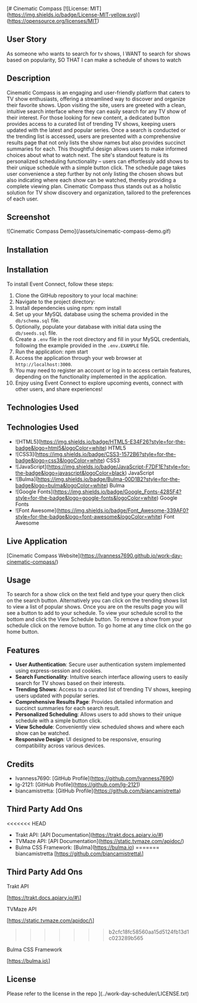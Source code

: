 [# Cinematic Compass
\[!\[License: MIT\](https://img.shields.io/badge/License-MIT-yellow.svg)\](https://opensource.org/licenses/MIT)

## User Story

As someone who wants to search for tv shows,
I WANT to search for shows based on popularity,
SO THAT I can make a schedule of shows to watch

## Description

Cinematic Compass is an engaging and user-friendly platform that caters to TV show enthusiasts, offering a streamlined way to discover and organize their favorite shows. Upon visiting the site, users are greeted with a clean, intuitive search interface where they can easily search for any TV show of their interest. For those looking for new content, a dedicated button provides access to a curated list of trending TV shows, keeping users updated with the latest and popular series. Once a search is conducted or the trending list is accessed, users are presented with a comprehensive results page that not only lists the show names but also provides succinct summaries for each. This thoughtful design allows users to make informed choices about what to watch next. The site's standout feature is its personalized scheduling functionality – users can effortlessly add shows to their unique schedule with a simple button click. The schedule page takes user convenience a step further by not only listing the chosen shows but also indicating where each show can be watched, thereby providing a complete viewing plan. Cinematic Compass thus stands out as a holistic solution for TV show discovery and organization, tailored to the preferences of each user.

## Screenshot 

!\[Cinematic Compass Demo\](/assets/cinematic-compass-demo.gif)

## Installation

## Installation

To install Event Connect, follow these steps:

1. Clone the GitHub repository to your local machine:
2. Navigate to the project directory:
3. Install dependencies using npm: npm install
4. Set up your MySQL database using the schema provided in the `db/schema.sql` file.
5. Optionally, populate your database with initial data using the `db/seeds.sql` file.
6. Create a `.env` file in the root directory and fill in your MySQL credentials, following the example provided in the `.env.EXAMPLE` file.
7. Run the application: npm start
8. Access the application through your web browser at `http://localhost:3000`.
9. You may need to register an account or log in to access certain features, depending on the functionality implemented in the application.
10. Enjoy using Event Connect to explore upcoming events, connect with other users, and share experiences!

## Technologies Used

## Technologies Used

- !\[HTML5\](https://img.shields.io/badge/HTML5-E34F26?style=for-the-badge&logo=html5&logoColor=white) HTML5
- !\[CSS3\](https://img.shields.io/badge/CSS3-1572B6?style=for-the-badge&logo=css3&logoColor=white) CSS3
- !\[JavaScript\](https://img.shields.io/badge/JavaScript-F7DF1E?style=for-the-badge&logo=javascript&logoColor=black) JavaScript
- !\[Bulma\](https://img.shields.io/badge/Bulma-00D1B2?style=for-the-badge&logo=bulma&logoColor=white) Bulma
- !\[Google Fonts\](https://img.shields.io/badge/Google_Fonts-4285F4?style=for-the-badge&logo=google-fonts&logoColor=white) Google Fonts
- !\[Font Awesome\](https://img.shields.io/badge/Font_Awesome-339AF0?style=for-the-badge&logo=font-awesome&logoColor=white) Font Awesome

## Live Application

\[Cinematic Compass Website\](https://lvanness7690.github.io/work-day-cinematic-compass/)

## Usage

To search for a show click on the text field and type your query then click on the search button. Alternatively you can click on the trending shows list to view a list of popular shows. Once you are on the results page you will see a button to add to your schedule. To view your schedule scroll to the bottom and click the View Schedule button. To remove a show from your schedule click on the remove button. To go home at any time click on the go home button.

## Features

- **User Authentication**: Secure user authentication system implemented using express-session and cookies.
- **Search Functionality**: Intuitive search interface allowing users to easily search for TV shows based on their interests.
- **Trending Shows**: Access to a curated list of trending TV shows, keeping users updated with popular series.
- **Comprehensive Results Page**: Provides detailed information and succinct summaries for each search result.
- **Personalized Scheduling**: Allows users to add shows to their unique schedule with a simple button click.
- **View Schedule**: Conveniently view scheduled shows and where each show can be watched.
- **Responsive Design**: UI designed to be responsive, ensuring compatibility across various devices.

## Credits

- lvanness7690: \[GitHub Profile\](https://github.com/lvanness7690)
- lg-2121: \[GitHub Profile\](https://github.com/lg-2121)
- biancamistretta: \[GitHub Profile\](https://github.com/biancamistretta)

## Third Party Add Ons

<<<<<<< HEAD
- Trakt API: \[API Documentation\](https://trakt.docs.apiary.io/#)
- TVMaze API: \[API Documentation\](https://static.tvmaze.com/apidoc/)
- Bulma CSS Framework: \[Bulma\](https://bulma.io)
=======
biancamistretta
\[https://github.com/biancamistretta\]

## Third Party Add Ons

Trakt API

\[https://trakt.docs.apiary.io/#\]

TVMaze API

\[https://static.tvmaze.com/apidoc/\]
>>>>>>> b2cfc18fc58560aa15d5124fb13d1c023289b565

Bulma CSS Framework

\[https://bulma.io\]


## License

Please refer to the license in the repo
](../work-day-scheduler/LICENSE.txt)